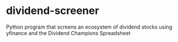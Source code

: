 # dividend-screener
Python program that screens an ecosystem of dividend stocks using yfinance and the Dividend Champions Spreadsheet
